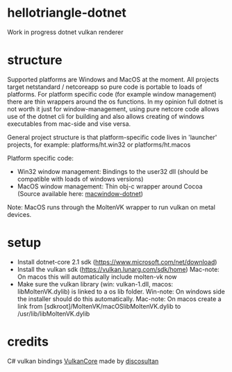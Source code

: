 # hellotriangle-dotnet
Work in progress dotnet vulkan renderer

# structure
Supported platforms are Windows and MacOS at the moment. All projects target netstandard / netcoreapp so 
pure code is portable to loads of platforms. For platform specific code (for example window management) there
are thin wrappers around the os functions. In my opinion full dotnet is not worth it just for window-management,
using pure netcore code allows use of the dotnet cli for building and also allows creating of windows executables
from mac-side and vise versa. 

General project structure is that platform-specific code lives in 'launcher' projects, for example: platforms/ht.win32 or platforms/ht.macos

Platform specific code:
- Win32 window management: Bindings to the user32 dll (should be compatible with loads of windows versions)
- MacOS window management: Thin obj-c wrapper around Cocoa (Source available here: [macwindow-dotnet](https://github.com/BastianBlokland/macwindow-dotnet))

Note: MacOS runs through the MoltenVK wrapper to run vulkan on metal devices.

# setup
- Install dotnet-core 2.1 sdk (https://www.microsoft.com/net/download)
- Install the vulkan sdk (https://vulkan.lunarg.com/sdk/home)
    Mac-note: On macos this will automatically include molten-vk now
- Make sure the vulkan library (win: vulkan-1.dll, macos: libMoltenVK.dylib) is linked to a os lib folder.
    Win-note: On windows side the installer should do this automatically.
    Mac-note: On macos create a link from [sdkroot]/MoltenVK/macOSlibMoltenVK.dylib to /usr/lib/libMoltenVK.dylib



# credits
C# vulkan bindings [VulkanCore](https://github.com/discosultan/VulkanCore) made by [discosultan](https://github.com/discosultan)
